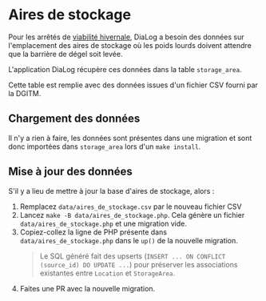 # Aires de stockage

Pour les arrêtés de [viabilité hivernale](https://github.com/MTES-MCT/dialog/issues/990), DiaLog a besoin des données sur l'emplacement des aires de stockage où les poids lourds doivent attendre que la barrière de dégel soit levée.

L'application DiaLog récupère ces données dans la table `storage_area`.

Cette table est remplie avec des données issues d'un fichier CSV fourni par la DGITM.

## Chargement des données

Il n'y a rien à faire, les données sont présentes dans une migration et sont donc importées dans `storage_area` lors d'un `make install`.

## Mise à jour des données

S'il y a lieu de mettre à jour la base d'aires de stockage, alors :

1. Remplacez `data/aires_de_stockage.csv` par le nouveau fichier CSV
2. Lancez `make -B data/aires_de_stockage.php`. Cela génère un fichier `data/aires_de_stockage.php` et une migration vide.
3. Copiez-collez la ligne de PHP présente dans `data/aires_de_stockage.php` dans le `up()` de la nouvelle migration. 
    > Le SQL généré fait des upserts (`INSERT ... ON CONFLICT (source_id) DO UPDATE ...`) pour préserver les associations existantes entre `Location` et `StorageArea`.
4. Faites une PR avec la nouvelle migration.

